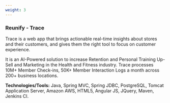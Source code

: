 ```yaml
---
weight: 3
---
```


### Reunify - Trace

Trace is a web app that brings actionable real-time insights about stores and their customers, and gives them the right tool to focus on customer experience.
  
It is an AI-Powered solution to increase Retention and Personal Training Up-Sell and Marketing in the Health and Fitness industry. Trace processes 10M+ Member Check-ins, 50K+ Member Interaction Logs a month across 200+ business locations.

**Technologies/Tools:** Java, Spring MVC, Spring JDBC, PostgreSQL, Tomcat Application Server, Amazon AWS, HTML5, Angular JS, JQuery, Maven, Jenkins CI.
